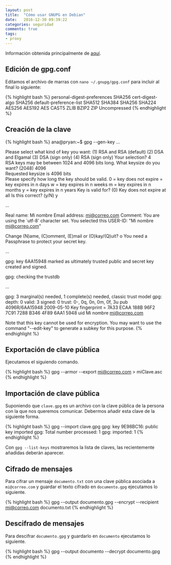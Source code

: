 ```yaml
---
layout: post
title:  "Cómo usar GNUPG en Debian"
date:   2016-12-30 09:39:22
categories: seguridad
comments: true
tags:
- proxy
---
```


Información obtenida principalmente de [aquí](https://ekaia.org/blog/2009/05/10/creating-new-gpgkey/).

Edición de gpg.conf
-------------------

Editamos el archivo de marras con `nano ~/.gnupg/gpg.conf` para incluir al final lo siguiente:

{% highlight bash %}
personal-digest-preferences SHA256
cert-digest-algo SHA256
default-preference-list SHA512 SHA384 SHA256 SHA224 AES256 AES192 AES CAST5 ZLIB BZIP2 ZIP Uncompressed
{% endhighlight %}

Creación de la clave
--------------------

{% highlight bash %}
ana@pryan:~$ gpg --gen-key
 ...

Please select what kind of key you want:
   (1) RSA and RSA (default)
   (2) DSA and Elgamal
   (3) DSA (sign only)
   (4) RSA (sign only)
Your selection? 4                       
RSA keys may be between 1024 and 4096 bits long.
What keysize do you want? (2048) 4096           
Requested keysize is 4096 bits                  
Please specify how long the key should be valid.
         0 = key does not expire
        = key expires in n days
      w = key expires in n weeks
      m = key expires in n months
      y = key expires in n years
Key is valid for? (0)
Key does not expire at all
Is this correct? (y/N) y

 ...

Real name: Mi nombre
Email address: mi@correo.com
Comment:
You are using the `utf-8' character set.
You selected this USER-ID:
    "Mi nombre <mi@correo.com>"

Change (N)ame, (C)omment, (E)mail or (O)kay/(Q)uit? o
You need a Passphrase to protect your secret key.

 ...

gpg: key 6AA15948 marked as ultimately trusted
public and secret key created and signed.

gpg: checking the trustdb

 ...

gpg: 3 marginal(s) needed, 1 complete(s) needed, classic trust model
gpg: depth: 0  valid:   3  signed:   0  trust: 0-, 0q, 0n, 0m, 0f, 3u
pub   4096R/6AA15948 2009-05-10
      Key fingerprint = 7A33 ECAA 188B 96F2 7C91  7288 B346 4F89 6AA1 5948
uid                  Mi nombre <mi@correo.com>

Note that this key cannot be used for encryption.  You may want to use
the command "--edit-key" to generate a subkey for this purpose.
{% endhighlight %}

Exportación de clave pública
----------------------------

Ejecutamos el siguiendo comando.

{% highlight bash %}
gpg --armor --export mi@correo.com > miClave.asc
{% endhighlight %}

Importación de clave pública
----------------------------

Suponiendo que `clave.gpg` es un archivo con la clave pública de la persona con la que nos queremos comunicar. Debermos añadir esta clave de la siguiente forma.

{% highlight bash %}
gpg --import clave.gpg
gpg: key 9E98BC16: public key imported
gpg: Total number processed: 1
gpg:               imported: 1
{% endhighlight %}

Con `gpg --list-keys` mostraremos la lista de claves, las recientemente añadidas deberán aparecer.

Cifrado de mensajes
-------------------

Para cifrar un mensaje `documento.txt` con una clave pública asociada a `mi@correo.com` y guardar el texto cifrado en `documento.gpg` ejecutamos lo siguiente.

{% highlight bash %}
gpg --output documento.gpg --encrypt --recipient mi@correo.com documento.txt
{% endhighlight %}

Descifrado de mensajes
----------------------

Para descifrar `documento.gpg` y guardarlo en `documento` ejecutamos lo siguiente.

{% highlight bash %}
gpg --output documento --decrypt documento.gpg
{% endhighlight %}